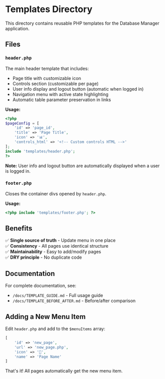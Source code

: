 # Templates Directory

This directory contains reusable PHP templates for the Database Manager application.

## Files

### `header.php`
The main header template that includes:
- Page title with customizable icon
- Controls section (customizable per page)
- User info display and logout button (automatic when logged in)
- Navigation menu with active state highlighting
- Automatic table parameter preservation in links

**Usage:**
```php
<?php
$pageConfig = [
    'id' => 'page_id',
    'title' => 'Page Title',
    'icon' => '📊',
    'controls_html' => '<!-- Custom controls HTML -->'
];
include 'templates/header.php';
?>
```

**Note:** User info and logout button are automatically displayed when a user is logged in.

### `footer.php`
Closes the container divs opened by `header.php`.

**Usage:**
```php
<?php include 'templates/footer.php'; ?>
```

## Benefits

✅ **Single source of truth** - Update menu in one place  
✅ **Consistency** - All pages use identical structure  
✅ **Maintainability** - Easy to add/modify pages  
✅ **DRY principle** - No duplicate code  

## Documentation

For complete documentation, see:
- `/docs/TEMPLATE_GUIDE.md` - Full usage guide
- `/docs/TEMPLATE_BEFORE_AFTER.md` - Before/after comparison

## Adding a New Menu Item

Edit `header.php` and add to the `$menuItems` array:

```php
[
    'id' => 'new_page',
    'url' => 'new_page.php',
    'icon' => '🎯',
    'name' => 'Page Name'
]
```

That's it! All pages automatically get the new menu item.


